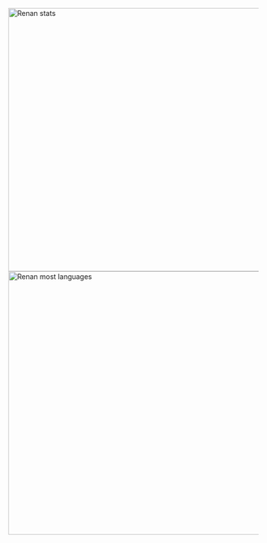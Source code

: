 <p align="left">
<img width="530em" src="https://github-readme-stats.vercel.app/api?username=renanmontanopaz&show_icons=true&theme=vision-friendly-dark" alt="Renan stats"/>
<img width="530em" src="https://github-readme-stats.vercel.app/api/top-langs/?username=renanmontanopaz&layout=compact&theme=vision-friendly-dark" alt="Renan most languages"/>
</p>
